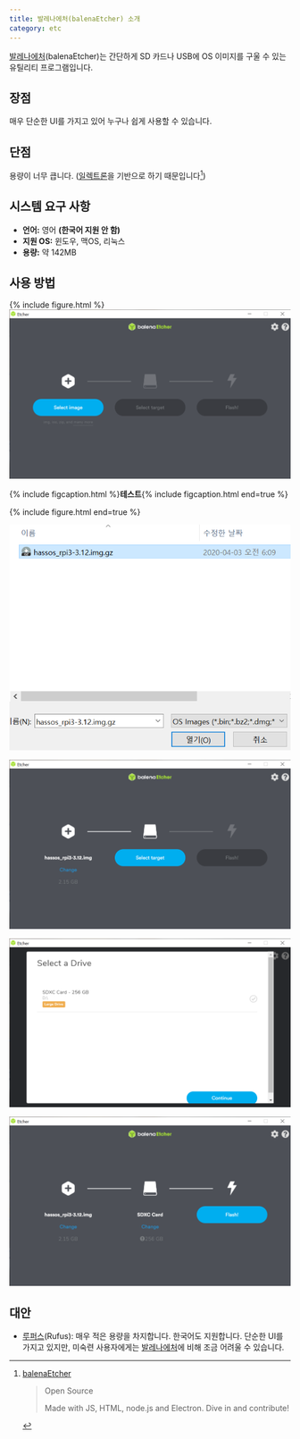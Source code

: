 ```yaml
---
title: 발레나에처(balenaEtcher) 소개
category: etc
---
```


[발레나에처]\(balenaEtcher)는 간단하게 SD 카드나 USB에 OS 이미지를 구울 수 있는 유틸리티 프로그램입니다.

[발레나에처]: https://www.balena.io/etcher/

## 장점

매우 단순한 UI를 가지고 있어 누구나 쉽게 사용할 수 있습니다.

## 단점

용량이 너무 큽니다. ([일렉트론](https://www.electronjs.org/)을 기반으로 하기 때문입니다[^electron])

[^electron]: [balenaEtcher](https://www.balena.io/etcher/)

    > Open Source
    >
    > Made with JS, HTML, node.js and Electron. Dive in and contribute!

## 시스템 요구 사항

- **언어:** 영어 **(한국어 지원 안 함)**
- **지원 OS:** 윈도우, 맥OS, 리눅스
- **용량:** 약 142MB

## 사용 방법

{% include figure.html %}![](/assets/2020-05-07-balena-etcher-intro/balena-etcher-1.png)

{% include figcaption.html %}**테스트**{% include figcaption.html end=true %}

{% include figure.html end=true %}

![](/assets/2020-05-07-balena-etcher-intro/balena-etcher-2.png)

![](/assets/2020-05-07-balena-etcher-intro/balena-etcher-3.png)

![](/assets/2020-05-07-balena-etcher-intro/balena-etcher-4.png)

![](/assets/2020-05-07-balena-etcher-intro/balena-etcher-5.png)

## 대안

- [루퍼스](https://rufus.ie/)(Rufus): 매우 적은 용량을 차지합니다. 한국어도 지원합니다. 단순한 UI를 가지고 있지만, 미숙련 사용자에게는 [발레나에처]에 비해 조금 어려울 수 있습니다.
